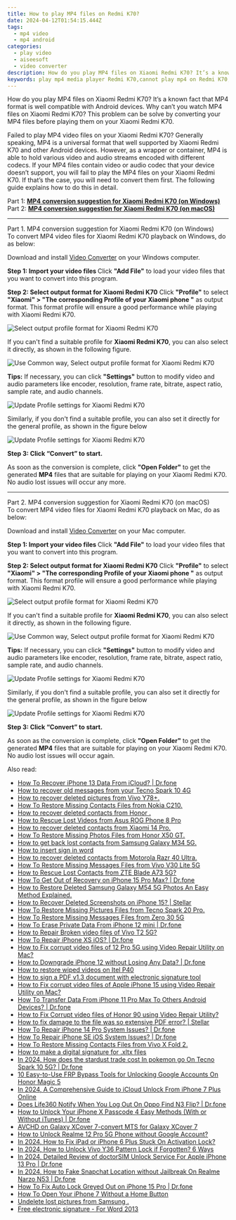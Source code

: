 ```yaml
---
title: How to play MP4 files on Redmi K70?
date: 2024-04-12T01:54:15.444Z
tags: 
  - mp4 video
  - mp4 android
categories: 
  - play video
  - aiseesoft
  - video converter
description: How do you play MP4 files on Xiaomi Redmi K70? It’s a known fact that MP4 format is well compatible with Android devices. Why can’t you watch MP4 files on Xiaomi Redmi K70? This problem can be solve by converting your MP4 files before playing them on your Xiaomi Redmi K70. 
keywords: play mp4 media player Redmi K70,cannot play mp4 on Redmi K70,can't play mp4 on Xiaomi Redmi K70,will mp4 play on Xiaomi Redmi K70,cannot play mp4 on Xiaomi Redmi K70,does mp4 play on Redmi K70,best mp4 transcoder android,how to converter 720p to mp4 on android,playing mp4 videos on phone android,mp4 converter for android,Xiaomi Redmi K70 wont play mp4,mp4 file not supported in Xiaomi Redmi K70
---
```


<div class="atpl-content atpl-for-aiseesoft-video-converter play-mp4-on-android">

<div class="atpl-post-description-part-1">
<div class="tpl-content-sub-paragraph-normal">
  <p>
    How do you play MP4 files on Xiaomi Redmi K70? It’s a known fact that MP4 format is well compatible with Android devices. Why can’t you watch MP4 files on Xiaomi Redmi K70? This problem can be solve by converting your MP4 files before playing them on your Xiaomi Redmi K70.
  </p>
</div>
</div>



<div class="atpl-post-description-part-2">
<div class="tpl-content-sub-paragraph-content">
  <p>
    Failed to play MP4 video files on your Xiaomi Redmi K70? Generally speaking, MP4 is a universal format that well supported by Xiaomi Redmi K70 and other Android devices. However, as a wrapper or container, MP4 is able to hold various video and audio streams encoded with different codecs. If your MP4 files contain video or audio codec that your device doesn’t support, you will fail to play the MP4 files on your Xiaomi Redmi K70. If that’s the case, you will need to convert them first. The following guide explains how to do this in detail.
  </p>
</div>
</div>

Part 1: <strong><a href="#p1">MP4 conversion suggestion for Xiaomi Redmi K70 (on Windows)</a></strong>
Part 2: <strong><a href="#p2">MP4 conversion suggestion for Xiaomi Redmi K70 (on macOS)</a></strong>

<!-- Part 1 -->
<a id="p1" name="p1" ></a><hr>

<div class="atpl-step-part-style">Part 1. MP4 conversion suggestion for Xiaomi Redmi K70 (on Windows)</div>
To convert MP4 video files for Xiaomi Redmi K70 playback on Windows, do as below:

Download and install <a class="atpl-step-content-a-style" href="https://tools.techidaily.com/aiseesoft-total-video-converter/" >Video Converter</a> on your Windows computer.

<strong>Step 1: Import your video files </strong>
Click <b>"Add File"</b> to load your video files that you want to convert into this program.

<strong>Step 2: Select output format for Xiaomi Redmi K70</strong>
Click <b>"Profile"</b> to select <b>"Xiaomi" > "The corresponding Profile of your Xiaomi phone "</b> as output format. This format profile will ensure a good performance while playing with Xiaomi Redmi K70.

<img src="https://tools.techidaily.com/images/apps/aiseesoft/video-converter/devices/xiaomi/fv.mp4/win/profile.png" class="atpl-imgstyle" alt="Select output profile format for Xiaomi Redmi K70" />

If you can't find a suitable profile for **Xiaomi Redmi K70**, you can also select it directly, as shown in the following figure.

<img src="https://tools.techidaily.com/images/apps/aiseesoft/video-converter/devices/common_android/fv.mp4/win/profile.png" class="atpl-imgstyle" alt="Use Common way, Select output profile format for Xiaomi Redmi K70" />

<strong>Tips:</strong>
If necessary, you can click <b>"Settings"</b> button to modify video and audio parameters like encoder, resolution, frame rate, bitrate, aspect ratio, sample rate, and audio channels. 

<img src="https://tools.techidaily.com/images/apps/aiseesoft/video-converter/devices/xiaomi/fv.mp4/win/settings.png" class="atpl-imgstyle"  alt="Update Profile settings for Xiaomi Redmi K70" />

Similarly, if you don't find a suitable profile, you can also set it directly for the general profile, as shown in the figure below

<img src="https://tools.techidaily.com/images/apps/aiseesoft/video-converter/devices/common_android/fv.mp4/win/settings.png" class="atpl-imgstyle"  alt="Update Profile settings for Xiaomi Redmi K70" />

<strong>Step 3: Click “Convert” to start.</strong>

As soon as the conversion is complete, click <b>"Open Folder"</b> to get the generated <b>MP4</b> files that are suitable for playing on your Xiaomi Redmi K70. No audio lost issues will occur any more.

<!-- Part 2 -->
<a id="p2" name="p2"></a><hr>

<div class="atpl-step-part-style">Part 2. MP4 conversion suggestion for Xiaomi Redmi K70 (on macOS)</div>
To convert MP4 video files for Xiaomi Redmi K70 playback on Mac, do as below:

Download and install <a class="atpl-step-content-a-style" href="https://tools.techidaily.com/aiseesoft-total-video-converter/" >Video Converter</a> on your Mac computer.

<strong>Step 1: Import your video files </strong>
Click <b>"Add File"</b> to load your video files that you want to convert into this program.

<strong>Step 2: Select output format for Xiaomi Redmi K70</strong>
Click <b>"Profile"</b> to select <b>"Xiaomi" > "The corresponding Profile of your Xiaomi phone "</b> as output format. This format profile will ensure a good performance while playing with Xiaomi Redmi K70.

<img src="https://tools.techidaily.com/images/apps/aiseesoft/video-converter/devices/xiaomi/fv.mp4/mac/profile.png" class="atpl-imgstyle" alt="Select output profile format for Xiaomi Redmi K70" />

If you can't find a suitable profile for **Xiaomi Redmi K70**, you can also select it directly, as shown in the following figure.

<img src="https://tools.techidaily.com/images/apps/aiseesoft/video-converter/devices/common_android/fv.mp4/mac/profile.png" class="atpl-imgstyle" alt="Use Common way, Select output profile format for Xiaomi Redmi K70" />

<strong>Tips:</strong>
If necessary, you can click <b>"Settings"</b> button to modify video and audio parameters like encoder, resolution, frame rate, bitrate, aspect ratio, sample rate, and audio channels. 

<img src="https://tools.techidaily.com/images/apps/aiseesoft/video-converter/devices/xiaomi/fv.mp4/mac/settings.png" class="atpl-imgstyle"  alt="Update Profile settings for Xiaomi Redmi K70" />

Similarly, if you don't find a suitable profile, you can also set it directly for the general profile, as shown in the figure below

<img src="https://tools.techidaily.com/images/apps/aiseesoft/video-converter/devices/common_android/fv.mp4/win/settings.png" class="atpl-imgstyle"  alt="Update Profile settings for Xiaomi Redmi K70" />

<strong>Step 3: Click “Convert” to start.</strong>

As soon as the conversion is complete, click <b>"Open Folder"</b> to get the generated <b>MP4</b> files that are suitable for playing on your Xiaomi Redmi K70. No audio lost issues will occur again.



<div class="atpl-post-end">
  <div class="atpl-post-device-model-description">
    
  </div>
</div>

<ins class="adsbygoogle"
     style="display:block"
     data-ad-client="ca-pub-7571918770474297"
     data-ad-slot="8358498916"
     data-ad-format="auto"
     data-full-width-responsive="true"></ins>


</div>
<ins class="adsbygoogle"
    style="display:block"
    data-ad-format="autorelaxed"
    data-ad-client="ca-pub-7571918770474297"
    data-ad-slot="1223367746"></ins>

<span class="atpl-alsoreadstyle">Also read:</span>
<div><ul>
<li><a href="https://blog-min.techidaily.com/how-to-recover-iphone-13-data-from-icloud-drfone-by-drfone-ios-data-recovery-ios-data-recovery/"><u>How To Recover iPhone 13 Data From iCloud? | Dr.fone</u></a></li>
<li><a href="https://blog-min.techidaily.com/how-to-recover-old-messages-from-your-tecno-spark-10-4g-by-fonelab-android-recover-messages/"><u>How to recover old messages from your Tecno Spark 10 4G</u></a></li>
<li><a href="https://blog-min.techidaily.com/how-to-recover-deleted-pictures-from-vivo-y78plus-by-fonelab-android-recover-pictures/"><u>How to recover deleted pictures from Vivo Y78+.</u></a></li>
<li><a href="https://blog-min.techidaily.com/how-to-restore-missing-contacts-files-from-nokia-c210-by-fonelab-android-recover-contacts/"><u>How To  Restore Missing Contacts Files from Nokia C210.</u></a></li>
<li><a href="https://blog-min.techidaily.com/how-to-recover-deleted-contacts-from-honor-by-fonelab-android-recover-contacts/"><u>How to recover deleted contacts from Honor .</u></a></li>
<li><a href="https://blog-min.techidaily.com/how-to-rescue-lost-videos-from-asus-rog-phone-8-pro-by-fonelab-android-recover-video/"><u>How to Rescue Lost Videos from Asus ROG Phone 8 Pro</u></a></li>
<li><a href="https://blog-min.techidaily.com/how-to-recover-deleted-contacts-from-xiaomi-14-pro-by-fonelab-android-recover-contacts/"><u>How to recover deleted contacts from Xiaomi 14 Pro.</u></a></li>
<li><a href="https://blog-min.techidaily.com/how-to-restore-missing-photos-files-from-honor-x50-gt-by-fonelab-android-recover-photos/"><u>How To  Restore Missing Photos Files from Honor X50 GT.</u></a></li>
<li><a href="https://blog-min.techidaily.com/how-to-get-back-lost-contacts-from-samsung-galaxy-m34-5g-by-fonelab-android-recover-contacts/"><u>How to get back lost contacts from Samsung Galaxy M34 5G.</u></a></li>
<li><a href="https://blog-min.techidaily.com/how-to-insert-sign-in-word-by-ldigisigner-sign-a-excel-sign-a-excel/"><u>How to insert sign in word</u></a></li>
<li><a href="https://blog-min.techidaily.com/how-to-recover-deleted-contacts-from-motorola-razr-40-ultra-by-fonelab-android-recover-contacts/"><u>How to recover deleted contacts from Motorola Razr 40 Ultra.</u></a></li>
<li><a href="https://blog-min.techidaily.com/how-to-restore-missing-messages-files-from-vivo-v30-lite-5g-by-fonelab-android-recover-messages/"><u>How To  Restore Missing Messages Files from Vivo V30 Lite 5G</u></a></li>
<li><a href="https://blog-min.techidaily.com/how-to-rescue-lost-contacts-from-zte-blade-a73-5g-by-fonelab-android-recover-contacts/"><u>How to Rescue Lost Contacts from ZTE Blade A73 5G?</u></a></li>
<li><a href="https://blog-min.techidaily.com/how-to-get-out-of-recovery-on-iphone-15-pro-max-drfone-by-drfone-ios-system-repair-ios-system-repair/"><u>How To Get Out of Recovery on iPhone 15 Pro Max? | Dr.fone</u></a></li>
<li><a href="https://blog-min.techidaily.com/how-to-restore-deleted-samsung-galaxy-m54-5g-photos-an-easy-method-explained-by-fonelab-android-recover-photos/"><u>How to Restore Deleted Samsung Galaxy M54 5G Photos  An Easy Method Explained.</u></a></li>
<li><a href="https://blog-min.techidaily.com/how-to-recover-deleted-screenshots-on-iphone-15-stellar-by-stellar-data-recovery-ios-iphone-data-recovery/"><u>How to Recover Deleted Screenshots on iPhone 15? | Stellar</u></a></li>
<li><a href="https://blog-min.techidaily.com/how-to-restore-missing-pictures-files-from-tecno-spark-20-pro-by-fonelab-android-recover-pictures/"><u>How To  Restore Missing Pictures Files from Tecno Spark 20 Pro.</u></a></li>
<li><a href="https://blog-min.techidaily.com/how-to-restore-missing-messages-files-from-zero-30-5g-by-fonelab-android-recover-messages/"><u>How To  Restore Missing Messages Files from Zero 30 5G</u></a></li>
<li><a href="https://blog-min.techidaily.com/how-to-erase-private-data-from-iphone-12-mini-drfone-by-drfone-ios-full-data-eraser-ios-full-data-eraser/"><u>How To Erase Private Data From iPhone 12 mini | Dr.fone</u></a></li>
<li><a href="https://blog-min.techidaily.com/how-to-repair-broken-video-files-of-vivo-t2-5g-by-stellar-video-repair-mobile-video-repair/"><u>How to Repair Broken video files of Vivo T2 5G?</u></a></li>
<li><a href="https://blog-min.techidaily.com/how-to-repair-iphone-xs-ios-drfone-by-drfone-ios-system-repair-ios-system-repair/"><u>How To Repair iPhone XS iOS? | Dr.fone</u></a></li>
<li><a href="https://blog-min.techidaily.com/how-to-fix-corrupt-video-files-of-12-pro-5g-using-video-repair-utility-on-mac-by-stellar-video-repair-mobile-video-repair/"><u>How to Fix corrupt video files of 12 Pro 5G using Video Repair Utility on Mac?</u></a></li>
<li><a href="https://blog-min.techidaily.com/how-to-downgrade-iphone-12-without-losing-any-data-drfone-by-drfone-ios-system-repair-ios-system-repair/"><u>How to Downgrade iPhone 12 without Losing Any Data? | Dr.fone</u></a></li>
<li><a href="https://blog-min.techidaily.com/how-to-restore-wiped-videos-on-itel-p40-by-fonelab-android-recover-video/"><u>How to restore wiped videos on Itel P40</u></a></li>
<li><a href="https://blog-min.techidaily.com/how-to-sign-a-pdf-v13-document-with-electronic-signature-tool-by-ldigisigner-sign-a-pdf-sign-a-pdf/"><u>How to sign a PDF v1.3 document with electronic signature tool</u></a></li>
<li><a href="https://blog-min.techidaily.com/how-to-fix-corrupt-video-files-of-apple-iphone-15-using-video-repair-utility-on-mac-by-stellar-video-repair-mobile-video-repair/"><u>How to Fix corrupt video files of Apple iPhone 15 using Video Repair Utility on Mac?</u></a></li>
<li><a href="https://blog-min.techidaily.com/how-to-transfer-data-from-iphone-11-pro-max-to-others-android-devices-drfone-by-drfone-transfer-data-from-ios-transfer-data-from-ios/"><u>How To Transfer Data From iPhone 11 Pro Max To Others Android Devices? | Dr.fone</u></a></li>
<li><a href="https://blog-min.techidaily.com/how-to-fix-corrupt-video-files-of-honor-90-using-video-repair-utility-by-stellar-video-repair-mobile-video-repair/"><u>How to Fix Corrupt video files of Honor 90 using Video Repair Utility?</u></a></li>
<li><a href="https://blog-min.techidaily.com/how-to-fix-damage-to-the-file-was-so-extensive-pdf-error-stellar-by-stellar-guide/"><u>How to fix damage to the file was so extensive PDF error? | Stellar</u></a></li>
<li><a href="https://blog-min.techidaily.com/how-to-repair-iphone-14-pro-system-issues-drfone-by-drfone-ios-system-repair-ios-system-repair/"><u>How To Repair iPhone 14 Pro System Issues? | Dr.fone</u></a></li>
<li><a href="https://blog-min.techidaily.com/how-to-repair-iphone-se-ios-system-issues-drfone-by-drfone-ios-system-repair-ios-system-repair/"><u>How To Repair iPhone SE iOS System Issues? | Dr.fone</u></a></li>
<li><a href="https://blog-min.techidaily.com/how-to-restore-missing-contacts-files-from-vivo-x-fold-2-by-fonelab-android-recover-contacts/"><u>How To  Restore Missing Contacts Files from Vivo X Fold 2.</u></a></li>
<li><a href="https://blog-min.techidaily.com/how-to-make-a-digital-signature-for-xltx-files-by-ldigisigner-sign-a-excel-sign-a-excel/"><u>How to make a digital signature for .xltx files</u></a></li>
<li><a href="https://android-pokemon-go.techidaily.com/in-2024-how-does-the-stardust-trade-cost-in-pokemon-go-on-tecno-spark-10-5g-drfone-by-drfone-virtual-android/"><u>In 2024, How does the stardust trade cost In pokemon go On Tecno Spark 10 5G? | Dr.fone</u></a></li>
<li><a href="https://unlock-android.techidaily.com/10-easy-to-use-frp-bypass-tools-for-unlocking-google-accounts-on-honor-magic-5-by-drfone-android/"><u>10 Easy-to-Use FRP Bypass Tools for Unlocking Google Accounts On Honor Magic 5</u></a></li>
<li><a href="https://activate-lock.techidaily.com/in-2024-a-comprehensive-guide-to-icloud-unlock-from-iphone-7-plus-online-by-drfone-ios/"><u>In 2024, A Comprehensive Guide to iCloud Unlock From iPhone 7 Plus Online</u></a></li>
<li><a href="https://fake-location.techidaily.com/does-life360-notify-when-you-log-out-on-oppo-find-n3-flip-drfone-by-drfone-virtual-android/"><u>Does Life360 Notify When You Log Out On Oppo Find N3 Flip? | Dr.fone</u></a></li>
<li><a href="https://iphone-unlock.techidaily.com/how-to-unlock-your-iphone-x-passcode-4-easy-methods-with-or-without-itunes-drfone-by-drfone-ios/"><u>How to Unlock Your iPhone X Passcode 4 Easy Methods (With or Without iTunes) | Dr.fone</u></a></li>
<li><a href="https://phone-solutions.techidaily.com/avchd-on-galaxy-xcover-7-convert-mts-for-galaxy-xcover-7-by-aiseesoft-video-converter-play-mts-on-android/"><u>AVCHD on Galaxy XCover 7-convert MTS for Galaxy XCover 7</u></a></li>
<li><a href="https://easy-unlock-android.techidaily.com/how-to-unlock-realme-12-pro-5g-phone-without-google-account-by-drfone-android/"><u>How to Unlock Realme 12 Pro 5G Phone without Google Account?</u></a></li>
<li><a href="https://activate-lock.techidaily.com/in-2024-how-to-fix-ipad-or-iphone-6-plus-stuck-on-activation-lock-by-drfone-ios/"><u>In 2024, How to Fix iPad or iPhone 6 Plus Stuck On Activation Lock?</u></a></li>
<li><a href="https://android-unlock.techidaily.com/in-2024-how-to-unlock-vivo-y36-pattern-lock-if-forgotten-6-ways-by-drfone-android/"><u>In 2024, How to Unlock Vivo Y36 Pattern Lock if Forgotten? 6 Ways</u></a></li>
<li><a href="https://iphone-unlock.techidaily.com/in-2024-detailed-review-of-doctorsim-unlock-service-for-apple-iphone-13-pro-drfone-by-drfone-ios/"><u>In 2024, Detailed Review of doctorSIM Unlock Service For Apple iPhone 13 Pro | Dr.fone</u></a></li>
<li><a href="https://location-social.techidaily.com/in-2024-how-to-fake-snapchat-location-without-jailbreak-on-realme-narzo-n53-drfone-by-drfone-virtual-android/"><u>In 2024, How to Fake Snapchat Location without Jailbreak On Realme Narzo N53 | Dr.fone</u></a></li>
<li><a href="https://iphone-unlock.techidaily.com/how-to-fix-auto-lock-greyed-out-on-iphone-15-pro-drfone-by-drfone-ios/"><u>How To Fix Auto Lock Greyed Out on iPhone 15 Pro | Dr.fone</u></a></li>
<li><a href="https://ios-unlock.techidaily.com/how-to-open-your-iphone-7-without-a-home-button-by-drfone-ios/"><u>How To Open Your iPhone 7 Without a Home Button</u></a></li>
<li><a href="https://techidaily.com/undelete-lost-pictures-from-samsung-by-fonelab-android-recover-pictures/"><u>Undelete lost pictures from Samsung .</u></a></li>
<li><a href="https://phone-solutions.techidaily.com/free-electronic-signature-for-word-2013-by-ldigisigner-sign-a-word-sign-a-word/"><u>Free electronic signature - For Word 2013</u></a></li>
</ul></div>

